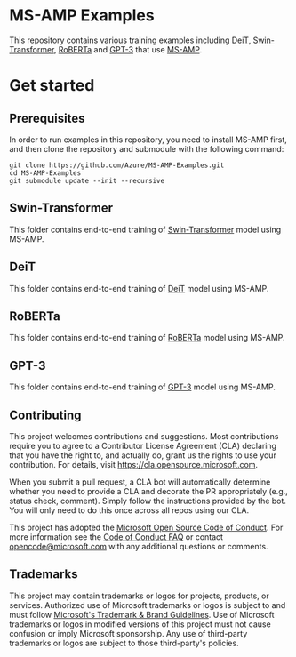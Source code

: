 # MS-AMP Examples
This repository contains various training examples including [DeiT](https://github.com/facebookresearch/deit), [Swin-Transformer](https://github.com/microsoft/Swin-Transformer), [RoBERTa](https://github.com/facebookresearch/fairseq/blob/main/examples/roberta/README.md) and [GPT-3](https://github.com/microsoft/Megatron-DeepSpeed#gpt-pretraining) that use [MS-AMP](https://github.com/Azure/MS-AMP).

# Get started

## Prerequisites
In order to run examples in this repository, you need to install MS-AMP first, and  then clone the repository and submodule with the following command:
```
git clone https://github.com/Azure/MS-AMP-Examples.git
cd MS-AMP-Examples
git submodule update --init --recursive
```

## Swin-Transformer
This folder contains end-to-end training of [Swin-Transformer](https://github.com/microsoft/Swin-Transformer) model using MS-AMP.

## DeiT
This folder contains end-to-end training of [DeiT](https://github.com/facebookresearch/deit) model using MS-AMP.

## RoBERTa
This folder contains end-to-end training of [RoBERTa](https://github.com/facebookresearch/fairseq/blob/main/examples/roberta/README.md) model using MS-AMP.

## GPT-3
This folder contains end-to-end training of [GPT-3](https://github.com/microsoft/Megatron-DeepSpeed#gpt-pretraining) model using MS-AMP.

## Contributing

This project welcomes contributions and suggestions.  Most contributions require you to agree to a
Contributor License Agreement (CLA) declaring that you have the right to, and actually do, grant us
the rights to use your contribution. For details, visit https://cla.opensource.microsoft.com.

When you submit a pull request, a CLA bot will automatically determine whether you need to provide
a CLA and decorate the PR appropriately (e.g., status check, comment). Simply follow the instructions
provided by the bot. You will only need to do this once across all repos using our CLA.

This project has adopted the [Microsoft Open Source Code of Conduct](https://opensource.microsoft.com/codeofconduct/).
For more information see the [Code of Conduct FAQ](https://opensource.microsoft.com/codeofconduct/faq/) or
contact [opencode@microsoft.com](mailto:opencode@microsoft.com) with any additional questions or comments.

## Trademarks

This project may contain trademarks or logos for projects, products, or services. Authorized use of Microsoft 
trademarks or logos is subject to and must follow 
[Microsoft's Trademark & Brand Guidelines](https://www.microsoft.com/en-us/legal/intellectualproperty/trademarks/usage/general).
Use of Microsoft trademarks or logos in modified versions of this project must not cause confusion or imply Microsoft sponsorship.
Any use of third-party trademarks or logos are subject to those third-party's policies.
